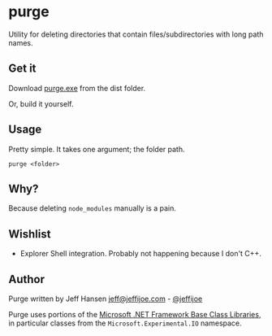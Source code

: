 # purge

Utility for deleting directories that contain files/subdirectories
with long path names.

## Get it

Download [purge.exe](/dist) from the dist folder.

Or, build it yourself.

## Usage

Pretty simple. It takes one argument; the folder path.

```
purge <folder>
```

## Why?

Because deleting `node_modules` manually is a pain.

## Wishlist

* Explorer Shell integration. Probably not happening because I don't C++.

## Author

Purge written by Jeff Hansen <jeff@jeffijoe.com> - [@jeffijoe](https://twitter.com/Jeffijoe)

Purge uses portions of the [Microsoft .NET Framework Base Class Libraries](https://bcl.codeplex.com/),
in particular classes from the `Microsoft.Experimental.IO` namespace.
